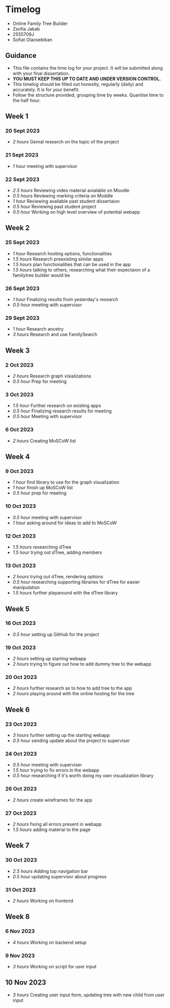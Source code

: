# Timelog

* Online Family Tree Builder
* Zsofia Jakab
* 2555709J
* Sofiat Olaosebikan

## Guidance

* This file contains the time log for your project. It will be submitted along with your final dissertation.
* **YOU MUST KEEP THIS UP TO DATE AND UNDER VERSION CONTROL.**
* This timelog should be filled out honestly, regularly (daily) and accurately. It is for *your* benefit.
* Follow the structure provided, grouping time by weeks.  Quantise time to the half hour.

## Week 1

### 20 Sept 2023

* *2 hours* Genral research on the topic of the project 

### 21 Sept 2023

* *1 hour* meeting with supervisor

### 22 Sept 2023

* *2.5 hours* Reviewing video material avialable on Moodle
* *0.5 hours* Reviewing marking criteria on Moddle
* *1 hour* Reviewing available past student dissertaion
* *0.5 hour* Reviewing past student project
* *0.5 hour* Working on high level overview of potential webapp

## Week 2

### 25 Sept 2023

* *1 hour* Research hosting options, functionalities
* *1.5 hours* Research preexisting similar apps
* *1.5 hours* plan functionalities that can be used in the app
* *1.5 hours* talking to others, researching what their expectaion of a familytree builder would be

### 26 Sept 2023
* *1 hour* Finalizing results from yesterday's research
* *0.5 hour* meeting with supervisor

### 29 Sept 2023
* *1 hour* Research ancetry
* *3 hours* Research and use FamilySearch

## Week 3

### 2 Oct 2023
* *2 hours* Research graph visializations
* *0.5 hour* Prep for meeting

### 3 Oct 2023
* *1.5 hour* Further research on existing apps
* *0.5 hour* Finalizing research results for meeting
* *0.5 hour* Meeting with supervisor

### 6 Oct 2023
* *2 hours* Creating MoSCoW list 

## Week 4

### 9 Oct 2023
* *1 hour* find library to use for the graph visualization
* *1 hour* finish up MoSCoW list
* *0.5 hour* prep for meeting

### 10 Oct 2023
* *0.5 hour* meeting with supervisor
* *1 hour* asking around for ideas to add to MoSCoW

### 12 Oct 2023
* *1.5 hours* researching dTree
* *1.5 hour* trying out dTree, adding members

### 13 Oct 2023
* *2 hours* trying out dTree, rendering options
* *0.5 hour* researching supporting libraries for dTree for easier manipulation
* *1.5 hours* further playaround with the dTree library

## Week 5

### 16 Oct 2023
* *0.5 hour* setting up GitHub for the project

### 19 Oct 2023
* *2 hours* setting up starting webapp
* *2 hours* trying to figure out how to add dummy tree to the webapp

### 20 Oct 2023
* *2 hours* further research as to how to add tree to the app
* *2 hours* playing around with the online hosting for the tree

## Week 6

### 23 Oct 2023
* *3 hours* further setting up the starting webapp
* *0.5 hour* sending update about the project to superviser

### 24 Oct 2023
* *0.5 hour* meeting with superviser
* *1.5 hour* trying to fix errors in the webapp
* *0.5 hour* researching if it's worth doing my own visualization library

### 26 Oct 2023
* *2 hours* create wireframes for the app

### 27 Oct 2023
* *2 hours* fixing all errors present in webapp
* *1.5 hours* adding material to the page

## Week 7
### 30 Oct 2023
* *2.5 hours* Adding top navigation bar
* *0.5 hour* updating supervisor about progress

### 31 Oct 2023
* *2 hours* Working on frontend

## Week 8
### 6 Nov 2023
* *4 hours* Working on backend setup

### 9 Nov 2023
* *3 hours* Working on script for user input

## 10 Nov 2023
* *3 hours* Creating user input form, updating tree with new child from user input

